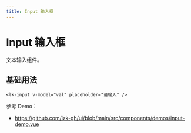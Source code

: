 ```yaml
---
title: Input 输入框
---
```


# Input 输入框

文本输入组件。

## 基础用法

```vue
<lk-input v-model="val" placeholder="请输入" />
```

参考 Demo：
- https://github.com/lzk-gh/ui/blob/main/src/components/demos/input-demo.vue
